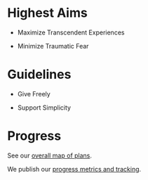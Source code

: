 
# Highest Aims

* Maximize Transcendent Experiences

* Minimize Traumatic Fear

# Guidelines

* Give Freely

* Support Simplicity

# Progress

See our [overall map of plans](https://observablehq.com/d/83a90a6d6cd11999?loadTaskUrl=https://raw.githubusercontent.com/trentlarson/lives-of-gifts/master/project.task.yaml).

We publish our [progress metrics and tracking](/progress).
